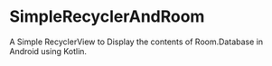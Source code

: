 # SimpleRecyclerAndRoom

 A Simple RecyclerView to Display the contents of Room.Database in Android using Kotlin.
